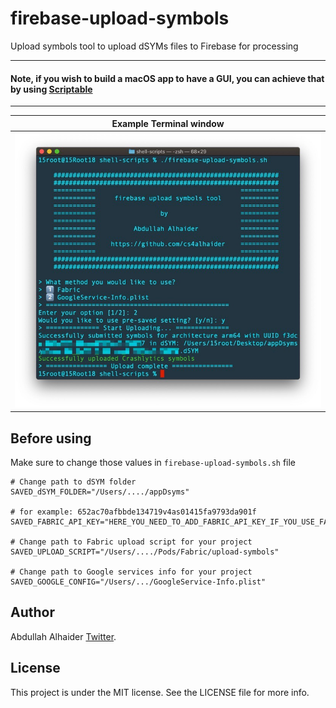 # firebase-upload-symbols
Upload symbols tool to upload dSYMs files to Firebase for processing

---
#### Note, if you wish to build a macOS app to have a GUI, you can achieve that by using [Scriptable](https://github.com/cs4alhaider/Scriptable)
---

| Example Terminal window |
| --- |
| ![](Assets/terminal_screenshot.jpg) |


## Before using

Make sure to change those values in `firebase-upload-symbols.sh` file
```shell
# Change path to dSYM folder
SAVED_dSYM_FOLDER="/Users/..../appDsyms" 

# for example: 652ac70afbbde134719v4as01415fa9793da901f
SAVED_FABRIC_API_KEY="HERE_YOU_NEED_TO_ADD_FABRIC_API_KEY_IF_YOU_USE_FABRIC" 

# Change path to Fabric upload script for your project
SAVED_UPLOAD_SCRIPT="/Users/..../Pods/Fabric/upload-symbols"

# Change path to Google services info for your project
SAVED_GOOGLE_CONFIG="/Users/.../GoogleService-Info.plist" 
```


## Author

Abdullah Alhaider [Twitter](https://twitter.com/cs4alhaider). 


## License

This project is under the MIT license. See the LICENSE file for more info.
